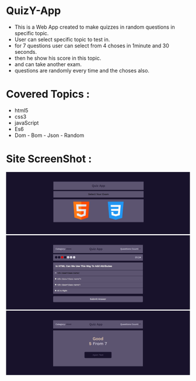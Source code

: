 # QuizY-App
- This is a Web App created to make quizzes in random questions in specific topic.
- User can select specific topic to test in.
- for 7 questions user can select from 4 choses in 1minute and 30 seconds.
- then he show his score in this topic.
- and can take another exam.
- questions are randomly every time and the choses also.
# Covered Topics :
- html5
- css3
- javaScript
- Es6
- Dom - Bom - Json - Random
# Site ScreenShot :
![](QuizApp-Design-lgScreen.png)
![](QuizApp-Design-lgScreen2.png)
![](QuizApp-Design-lgScreen3.png)

